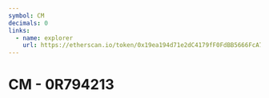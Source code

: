 ```yaml
---
symbol: CM
decimals: 0
links:
  - name: explorer
    url: https://etherscan.io/token/0x19ea194d71e2dC4179fF0FdBB5666FcA77C4730E
---
```


# CM - 0R794213
